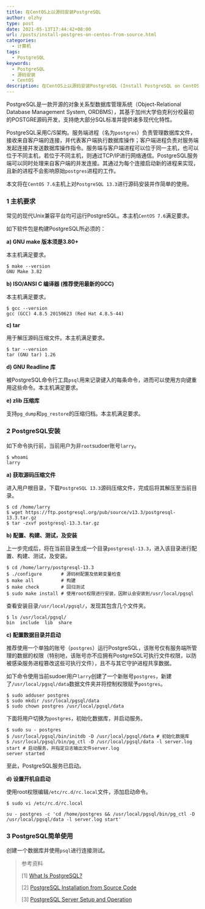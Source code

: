 ```yaml
---
title: 在CentOS上以源码安装PostgreSQL
author: olzhy
type: post
date: 2021-05-13T17:44:42+08:00
url: /posts/install-postgres-on-centos-from-source.html
categories:
  - 计算机
tags:
  - PostgreSQL
keywords:
  - PostgreSQL
  - 源码安装
  - CentOS
description: 在CentOS上以源码安装PostgreSQL (Install PostgreSQL on CentOS from Source)
---
```

PostgreSQL是一款开源的对象关系型数据库管理系统（Object-Relational Database Management System, ORDBMS），其基于加州大学伯克利分校最初的POSTGRE源码开发，支持绝大部分SQL标准并提供诸多现代化特性。

PostgreSQL采用C/S架构。服务端进程（名为`postgres`）负责管理数据库文件，接收来自客户端的连接，并代表客户端执行数据库操作；客户端进程负责对服务端发起连接并发送数据库操作指令。服务端与客户端进程可以位于同一主机，也可以位于不同主机，若位于不同主机，则通过TCP/IP进行网络通信。PostgreSQL服务端可以同时处理来自客户端的并发连接。其通过为每个连接启动新的进程来实现，且新的进程不会影响原始`postgres`进程的工作。

本文将在`CentOS 7.6`主机上对`PostgreSQL 13.3`进行源码安装并作简单的使用。

### 1 主机要求

常见的现代Unix兼容平台均可运行PostgreSQL。本主机`CentOS 7.6`满足要求。

如下软件包是构建PostgreSQL所必须的：

**a) GNU make 版本须是3.80+**

本主机满足要求。

```shell
$ make --version
GNU Make 3.82
```

**b) ISO/ANSI C 编译器 (推荐使用最新的GCC)**

本主机满足要求。

```shell
$ gcc --version
gcc (GCC) 4.8.5 20150623 (Red Hat 4.8.5-44)
```

**c) tar**

用于解压源码压缩文件。本主机满足要求。

```shell
$ tar --version
tar (GNU tar) 1.26
```

**d) GNU Readline 库**

被PostgreSQL命令行工具`psql`用来记录键入的每条命令，进而可以使用方向键重用这些命令。本主机满足要求。

**e) zlib 压缩库**

支持`pg_dump`和`pg_restore`的压缩归档。本主机满足要求。

### 2 PostgreSQL安装

如下命令执行前，当前用户为非`root`sudoer账号`larry`。

```shell
$ whoami
larry
```

**a) 获取源码压缩文件**

进入用户根目录，下载`PostgreSQL 13.3`源码压缩文件，完成后将其解压至当前目录。

```shell
$ cd /home/larry
$ wget https://ftp.postgresql.org/pub/source/v13.3/postgresql-13.3.tar.gz
$ tar -zxvf postgresql-13.3.tar.gz
```

**b) 配置、构建、测试，及安装**

上一步完成后，将在当前目录生成一个目录`postgresql-13.3`，进入该目录进行配置、构建、测试，及安装。

```shell
$ cd /home/larry/postgresql-13.3
$ ./configure       # 源码树配置及依赖变量检查
$ make all          # 构建
$ make check        # 回归测试
$ sudo make install # 使用root权限进行安装，因默认会安装到/usr/local/pgsql
```

查看安装目录`/usr/local/pgsql/`，发现其包含几个文件夹。

```shell
$ ls /usr/local/pgsql/
bin  include  lib  share
```

**c) 配置数据目录并启动**

推荐使用一个单独的账号（`postgres`）运行PostgreSQL，该账号仅有服务端所管理的数据的权限（特别地，该账号亦不应拥有PostgreSQL可执行文件权限，以防被感染服务进程篡改这些可执行文件），且不与其它守护进程共享数据。

如下命令使用当前sudoer用户`larry`创建了一个新账号`postgres`，新建了`/usr/local/pgsql/data`数据文件夹并将控制权限赋予`postgres`。

```shell
$ sudo adduser postgres
$ sudo mkdir /usr/local/pgsql/data
$ sudo chown postgres /usr/local/pgsql/data
```

下面将用户切换为`postgres`，初始化数据库，并启动服务。

```shell
$ sudo su - postgres
$ /usr/local/pgsql/bin/initdb -D /usr/local/pgsql/data # 初始化数据库
$ /usr/local/pgsql/bin/pg_ctl -D /usr/local/pgsql/data -l server.log start # 启动服务，并指定日志输出文件server.log
server started
```

至此，PostgreSQL服务已启动。

**d) 设置开机自启动**

使用root权限编辑`/etc/rc.d/rc.local`文件，添加启动命令。

```shell
$ sudo vi /etc/rc.d/rc.local
```

```shell
su - postgres -c 'cd /home/postgres && /usr/local/pgsql/bin/pg_ctl -D /usr/local/pgsql/data -l server.log start'
```

### 3 PostgreSQL简单使用

创建一个数据库并使用`psql`进行连接测试。



> 参考资料
>
> [1] [What Is PostgreSQL?](https://www.postgresql.org/docs/current/intro-whatis.html)
>
> [2] [PostgreSQL Installation from Source Code](https://www.postgresql.org/docs/current/installation.html)
>
> [3] [PostgreSQL Server Setup and Operation](hhttps://www.postgresql.org/docs/current/runtime.html)